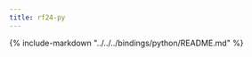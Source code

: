 ```yaml
---
title: rf24-py
---
```


<!-- markdownlint-disable MD041 -->
{%
    include-markdown "../../../bindings/python/README.md"
%}
